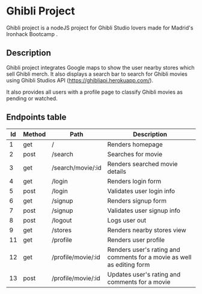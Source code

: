 # Ghibli Project

Ghibli project is a nodeJS project for Ghibli Studio lovers made for Madrid's Ironhack Bootcamp
.

## Description

Ghibli project integrates Google maps to show the user nearby stores which sell Ghibli merch. It also displays a search bar to search for Ghibli movies using Ghibli Studios API (<https://ghibliapi.herokuapp.com/>).

It also provides all users with a profile page to classify Ghibli movies as pending or watched.

## Endpoints table

| Id  | Method | Path               | Description                                                            |
| --- | ------ | ------------------ | ---------------------------------------------------------------------- |
| 1   | get    | /                  | Renders homepage                                                       |
| 2   | post   | /search            | Searches for movie                                                     |
| 3   | get    | /search/movie/:id  | Renders searched movie details                                         |
| 4   | get    | /login             | Renders login form                                                     |
| 5   | post   | /login             | Validates user login info                                              |
| 6   | get    | /signup            | Renders signup form                                                    |
| 7   | post   | /signup            | Validates user signup info                                             |
| 8   | post   | /logout            | Logs user out                                                          |
| 9   | get    | /stores            | Renders nearby stores view                                             |
| 11  | get    | /profile           | Renders user profile                                                   |
| 12  | get    | /profile/movie/:id | Renders user's rating and comments for a movie as well as editing form |
| 13  | post   | /profile/movie/:id | Updates user's rating and comments for a movie                         |

